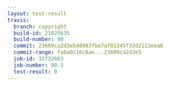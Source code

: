 ```yaml
---
layout: test-result
travis:
  branch: copyright
  build-id: 21025635
  build-number: 90
  commit: 23609ca2d3e548983fbe7af81345f33d2113eea6
  commit-range: faba0c16c8ae...23609ca2d3e5
  job-id: 32732663
  job-number: 90.1
  test-result: 0
---
```

